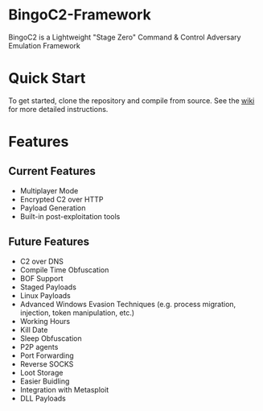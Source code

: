 # BingoC2-Framework
BingoC2 is a Lightweight "Stage Zero" Command &amp; Control Adversary Emulation Framework

# Quick Start
To get started, clone the repository and compile from source. See the [wiki](https://github.com/BingoC2/BingoC2-Framework/wiki/Getting-Started) for more detailed instructions.

# Features
## Current Features
- Multiplayer Mode
- Encrypted C2 over HTTP
- Payload Generation
- Built-in post-exploitation tools

## Future Features
- C2 over DNS
- Compile Time Obfuscation
- BOF Support
- Staged Payloads
- Linux Payloads
- Advanced Windows Evasion Techniques (e.g. process migration, injection, token manipulation, etc.)
- Working Hours
- Kill Date
- Sleep Obfuscation
- P2P agents
- Port Forwarding
- Reverse SOCKS
- Loot Storage
- Easier Buidling
- Integration with Metasploit
- DLL Payloads
